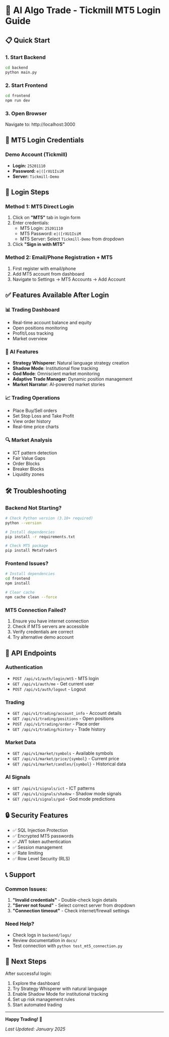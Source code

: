 # 🚀 AI Algo Trade - Tickmill MT5 Login Guide

## 📋 Quick Start

### 1. **Start Backend**
```bash
cd backend
python main.py
```

### 2. **Start Frontend**
```bash
cd frontend
npm run dev
```

### 3. **Open Browser**
Navigate to: http://localhost:3000

## 🔐 MT5 Login Credentials

### Demo Account (Tickmill)
- **Login:** `25201110`
- **Password:** `e|([rXU1IsiM`
- **Server:** `Tickmill-Demo`

## 📱 Login Steps

### Method 1: MT5 Direct Login
1. Click on **"MT5"** tab in login form
2. Enter credentials:
   - MT5 Login: `25201110`
   - MT5 Password: `e|([rXU1IsiM`
   - MT5 Server: Select `Tickmill-Demo` from dropdown
3. Click **"Sign in with MT5"**

### Method 2: Email/Phone Registration + MT5
1. First register with email/phone
2. Add MT5 account from dashboard
3. Navigate to Settings → MT5 Accounts → Add Account

## ✅ Features Available After Login

### 📊 Trading Dashboard
- Real-time account balance and equity
- Open positions monitoring
- Profit/Loss tracking
- Market overview

### 🤖 AI Features
- **Strategy Whisperer**: Natural language strategy creation
- **Shadow Mode**: Institutional flow tracking
- **God Mode**: Omniscient market monitoring
- **Adaptive Trade Manager**: Dynamic position management
- **Market Narrator**: AI-powered market stories

### 📈 Trading Operations
- Place Buy/Sell orders
- Set Stop Loss and Take Profit
- View order history
- Real-time price charts

### 🔍 Market Analysis
- ICT pattern detection
- Fair Value Gaps
- Order Blocks
- Breaker Blocks
- Liquidity zones

## 🛠️ Troubleshooting

### Backend Not Starting?
```bash
# Check Python version (3.10+ required)
python --version

# Install dependencies
pip install -r requirements.txt

# Check MT5 package
pip install MetaTrader5
```

### Frontend Issues?
```bash
# Install dependencies
cd frontend
npm install

# Clear cache
npm cache clean --force
```

### MT5 Connection Failed?
1. Ensure you have internet connection
2. Check if MT5 servers are accessible
3. Verify credentials are correct
4. Try alternative demo account

## 📱 API Endpoints

### Authentication
- `POST /api/v1/auth/login/mt5` - MT5 login
- `GET /api/v1/auth/me` - Get current user
- `POST /api/v1/auth/logout` - Logout

### Trading
- `GET /api/v1/trading/account_info` - Account details
- `GET /api/v1/trading/positions` - Open positions
- `POST /api/v1/trading/order` - Place order
- `GET /api/v1/trading/history` - Trade history

### Market Data
- `GET /api/v1/market/symbols` - Available symbols
- `GET /api/v1/market/price/{symbol}` - Current price
- `GET /api/v1/market/candles/{symbol}` - Historical data

### AI Signals
- `GET /api/v1/signals/ict` - ICT patterns
- `GET /api/v1/signals/shadow` - Shadow mode signals
- `GET /api/v1/signals/god` - God mode predictions

## 🔒 Security Features

- ✅ SQL Injection Protection
- ✅ Encrypted MT5 passwords
- ✅ JWT token authentication
- ✅ Session management
- ✅ Rate limiting
- ✅ Row Level Security (RLS)

## 📞 Support

### Common Issues:
1. **"Invalid credentials"** - Double-check login details
2. **"Server not found"** - Select correct server from dropdown
3. **"Connection timeout"** - Check internet/firewall settings

### Need Help?
- Check logs in `backend/logs/`
- Review documentation in `docs/`
- Test connection with `python test_mt5_connection.py`

## 🎯 Next Steps

After successful login:
1. Explore the dashboard
2. Try Strategy Whisperer with natural language
3. Enable Shadow Mode for institutional tracking
4. Set up risk management rules
5. Start automated trading

---

**Happy Trading! 🚀**

*Last Updated: January 2025* 